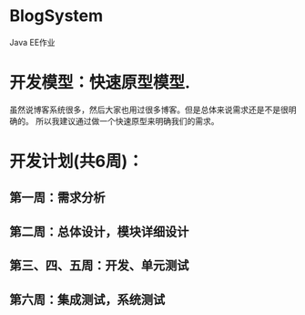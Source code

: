 # BlogSystem
Java EE作业

# 开发模型：快速原型模型.
虽然说博客系统很多，然后大家也用过很多博客。但是总体来说需求还是不是很明确的。
所以我建议通过做一个快速原型来明确我们的需求。


# 开发计划(共6周)：
## 第一周：需求分析
## 第二周：总体设计，模块详细设计
## 第三、四、五周：开发、单元测试
## 第六周：集成测试，系统测试
